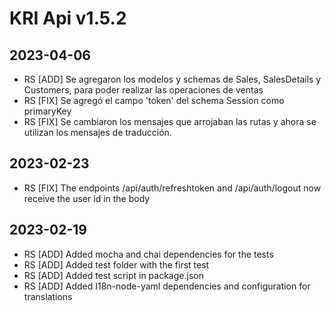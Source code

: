# KRI Api v1.5.2

## 2023-04-06
- RS [ADD] Se agregaron los modelos y schemas de Sales, SalesDetails y Customers, para poder realizar las operaciones de ventas
- RS [FIX] Se agregó el campo 'token' del schema Session como primaryKey
- RS [FIX] Se cambiaron los mensajes que arrojaban las rutas y ahora se utilizan los mensajes de traducción.

## 2023-02-23
- RS [FIX] The endpoints /api/auth/refreshtoken and /api/auth/logout now receive the user id in the body

## 2023-02-19
- RS [ADD] Added mocha and chai dependencies for the tests
- RS [ADD] Added test folder with the first test
- RS [ADD] Added test script in package.json
- RS [ADD] Added I18n-node-yaml dependencies and configuration for translations
